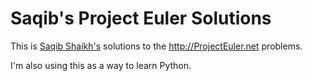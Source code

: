# Saqib's Project Euler Solutions

This is [Saqib Shaikh's](http://github.com/SaqibS) solutions to the <http://ProjectEuler.net> problems.

I'm also using this as a way to learn Python.

